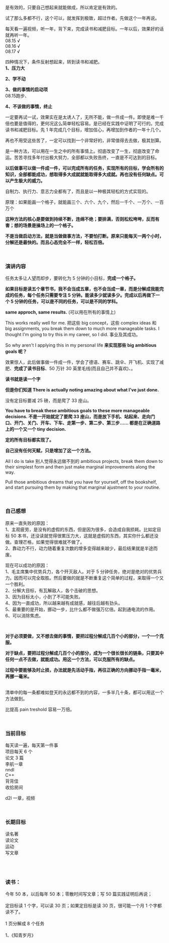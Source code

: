 是有效的，只要自己想起来就能做成，所以肯定是有效的。  

试了那么多都不行，这个可以，就发挥到极致，超过作者。先做这个一年再说。  

每天看一遍视频，听一年，背下来，完成读书和减肥目标。一年以后，效果好的话就再听一年。  
08.15 √  
08.16 √  
08.17 √  
   

四种情况下，条件反射想起来，转到读书和减肥。  
**1、压力大**  

**2、学不动**  

**3、做的事情的启动项**  
08.15跑步、  

**4、不该做的事情，终止**  


一定要再试一试，效果实在是太诱人了，无所不能，做一件成一件。即使是难一千倍也要是值得的，更何况这么简单轻松容易。是已经在实践中证明了可行的。完成读书和减肥目标。先 1 年完成几个目标，增加信心，再增加到作者的一年十几个。  

再也不用受这些苦了，一定可以找到一个非常好的，非常值得去去做，极其划算。  

是一种方法，可以用在一生之中的所有事情上。彻底改变了一生，彻底改变了命运。苦苦寻找多年付出极大努力，全部都以失败告终，一直是不可达到的目标。  

**以后做事可以做一件成一件，可以完成所有的任务，实现所有的目标，学会所有的知识，全部都能成功，想取得多大成就就能取得多大成就。再也没有任何缺点。可以产生极大的威力。**  

自制力、执行力、意志力全都有了，而且是以一种极其轻松的方式实现的。  


原理：如果能画一个格子，就能画三个、六个、九个，然后一千个、一万个、一百万个  

**这种方法的核心是要做到持续不断，连绵不绝；要排满，否则松松垮垮，反而有害；想的场景是操场上的一个格子。**  

**不是当做启动方法，就是当做做事方法，不要怕打断。原来只能每天一两个小时，分解还是最快的。而且心态完全不一样，轻松百倍。**  

<br>

### 演讲内容

任务太多让人望而却步，要转化为 5 分钟的小目标，**完成一个格子。**  

**如果目标是读五个章节书，我不会当成五章，也不会当成一章，而是分解成我能完成的任务，每个任务只需要专注 5 分钟。能读多少就读多少。完成以后再做下一个 5 分钟的任务，可以是不同的任务，可以是不同的学科。**  

**same approch, same results.** (可以用在所有的事情上)  

This works really well for me. 把这些 big concept，这些 complex ideas 和 big assignments, you break them down to much more manageable tasks. I thought I'm going to try this in my career, so I did. 事业及其成功。

So why aren't I applying this in my personal life **来实现那些 big ambitious goals 呢？**  

效果惊人，此后做事做一件成一件，学会了德语、赛车、跳伞、开飞机、实现了减肥、**完成了读书目标**、50 万针 30 英里毛线(而且自己并不喜欢)、。

**读书就是读一个字**  

**但是你们知道 There is actually noting amazing about what I've just done.**    

没有定目标要减 25 磅，而是爬了 33 座山。  

**You have to break these ambitious goals to these more manageable decisions. 不是一开始就定了要爬 33 座山，而是放下手机、站起来、走向门口、开门、关门、开车、下车、走第一步、第二步、第三步...... 都是在正确道路上的一个又一个 tiny decision.**  

**定的所有目标都实现了。**  

**自己没有任何天赋，只是增加了这一个方法。**

All I do is take 别人觉得永远做不到的 ambitious projects, break them down to their simplest form and then just make marginal improvements along the way.  

Pull those ambitious dreams that you have for yourself, off the bookshelf, and start pursuing them by making that marginal ajustment to your routine.  

<br>

### 自己感想
原来一直失败的原因：  
1、主观疲劳，是没有的虚假的东西，但是因为很多，会造成自我损耗。比如定目标 50 本书，还没读就觉得很累压力大，这就是虚假的东西，其实你什么都还没做。查理芒格，如果觉得很难就不做了。  
2、靠动力不行，动力随着重复次数的增多变得越来越少，最后结果就是半途而废。  

现在可以成功的原因：  
1、毛主席集中优势兵力，各个歼灭敌人。对于 5 分钟任务，绝对是绝对的优势兵力。因而可以完全取胜。然后要做的就是不断重复这个简单的过程，来取得一个又一个胜利。  
2、分解大目标，有瓦解敌人，各个击破的思想。  
3、因为目标太小，小到了不可能失败。  
4、因为一直成功，所以越来越有成就感，越往后越有劲头。  
5、最重要的是开始，挪动一步，比什么都不做强万亿倍。起到通电流的作用。  
6、可以消除焦虑。  

<br>

**对于必须要做，又不想去做的事情，要把过程分解成几百个小的部分，一个一个克服。**  

**对于缺点，要把过程分解成几百个小的部分，成为一个很长很长的链条，只要其中任何一点不去做，就能成功。用这一个方法，可以克服所有的缺点。**  

**过程中要能够及时止损，办法就是先活动手指，再往正确的方向挪动手指一毫米，再挪一毫米。**  


<br>
清单中的每一条都难如登天的永远都不到的内容，一多半几十条，都可以用这一个方法做到。  

比提高 pain treshold 容易一万倍。  


<br>

### 当前目标
每天读一遍，每天第一件事  
项目每天 6 个  
论文 3 篇  
李航一章  
nndl  
C++  
背背佳  
收拾房间  


d2l 一章，视频  

<br>

### 长期目标  
读名著  
读论文  
运动  
写文章  


<br>
<br>


### 读书：
今年 50 本，以后每年 50 本；零散时间写文章；写 50 篇实践证明后再说；  
<br>
定目标读 1 个字，可以读 30 页；如果定目标是读 30 页，很可能一个月 1 个字都读不了。  
<br>
1 页分解成 8 个任务  
<br>
1、《知青岁月》  




